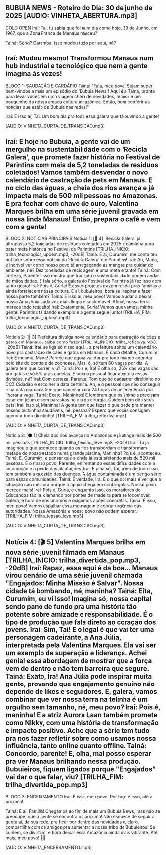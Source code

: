 BUBUIA NEWS - Roteiro do Dia: 30 de junho de 2025
[AUDIO: VINHETA_ABERTURA.mp3]
---
COLD OPEN
Iraí: Tai, tu sabia que foi num dia como hoje, 29 de Junho, em <emphasis level="strong">1967</emphasis>, que a Zona Franca de Manaus nasceu?

Tainá: Sério?<break time="0.5s"/> Caramba, isso mudou tudo por aqui, né?

Iraí: Mudou mesmo! Transformou Manaus num hub industrial e tecnológico que nem a gente imagina às vezes!
---
BLOCO 1: SAUDAÇÃO E CARDÁPIO
Tainá: "Fala, meu povo! Sejam super bem-vindos a mais um episódio do <emphasis level="strong">'Bubuia News'!<break time="0.5s"/> Aqui é a Tainá, pronta para levar vocês em uma viagem cheia de novidades, humor e um pouquinho da nossa amada cultura amazônica. Então, bora conferir as notícias que estão de Bubuia nas redes!"

Iraí: É isso aí, Tai.<break time="0.5s"/> Um bom dia pra toda essa galera que tá ouvindo a gente!

[AUDIO: VINHETA_CURTA_DE_TRANSICAO.mp3]

Iraí: E hoje no Bubuia, a gente vai de um mergulho na sustentabilidade com o <emphasis level="strong">'Recicla Galera'</emphasis>, que promete fazer história no Festival de Parintins com mais de 5,2 toneladas de resíduos coletados!<break time="0.5s"/> Vamos também desvendar o novo calendário de castração de pets em Manaus.<break time="0.5s"/> E no ciclo das águas,<break time="0.5s"/>  a cheia dos rios avança e já impacta mais de 500 mil pessoas no Amazonas.<break time="0.5s"/> E pra fechar com chave de ouro, <emphasis level="strong">Valentina Marques</emphasis> brilha em uma série juvenil gravada em nossa linda Manaus! Então, prepara o café e vem com a gente!
---
BLOCO 2: NOTÍCIAS PRINCIPAIS
Notícia 1: [🚀 4] ‘Recicla Galera’ já ultrapassa 5,2 toneladas de resíduos coletados em 2025 e caminha para bater meta histórica no Festival de Parintins
[TRILHA_INICIO: trilha_tecnologica_upbeat.mp3, -20dB]
Tainá: E aí, Curumím, me conta teu <emphasis level="strong">hot take</emphasis> sobre essa notícia da 'Recicla Galera' em Parintins! <break time="0.5s"/>
Iraí: Ah, Mana, é <emphasis level="strong">incrível</emphasis> ver como nosso povo tá arregaçando as mangas pra cuidar do ambiente, né? <break time="0.5s"/> Dez toneladas de reciclagem é uma meta e tanto!
Tainá: Com certeza, Parente! Isso mostra que tradição e sustentabilidade podem andar de mãos dadas. E fala sério, a galera do Festival de Parintins já faz isso com tanto <emphasis level="strong">gosto</emphasis>!
Iraí: Pois é, Guria! E esses projetos trazem renda pras famílias e ainda fortalecem nossa cultura. <break time="0.5s"/> E aí, bubuieiros, bora se inspirar e fazer nossa parte também?
Tainá: É isso aí, meu povo! <break time="0.5s"/> Vamos ajudar a deixar nossa Amazônia cada vez mais limpa e sustentável. Afinal, nossa terra merece todo <emphasis level="strong">respeito</emphasis>!
Iraí: Exatamente, Guria! <break time="0.5s"/> Vamos que vamos, minha gente! Parintins tá dando exemplo e a gente segue junto!
[TRILHA_FIM: trilha_tecnologica_upbeat.mp3]

[AUDIO: VINHETA_CURTA_DE_TRANSICAO.mp3]

Notícia 2: [🔴 3] Prefeitura divulga novo calendário para castração de cães e gatos em Manaus; saiba como fazer
[TRILHA_INICIO: trilha_reflexiva.mp3, -20dB]
Tainá: Iraí, se <emphasis level="strong">liga</emphasis> só nisso aqui... a prefeitura soltou um calendário novo pra castração de cães e gatos em Manaus. É cada detalhe, Curumím!
Iraí: É mesmo, Mana! Parece que agora vai dar pra todo mundo agendar pelo site do controle de zoonoses. Mas, ó, só tem 60 vagas por dia. <break time="0.5s"/> A galera tem que correr, viu?
Tainá: Pois é, Íra! E olha só, 25% das vagas são pra gatas e só 5% pras cadelas. É bom o pessoal ficar atento a essas divisões, né? <break time="0.5s"/>
Iraí: Com certeza, Parente! Tem que se cadastrar direitinho no CCZ Cidadão e escolher a data certinha. Ah, e o pessoal que não conseguir ir na data marcada tem que cancelar com 24 horas de antecedência pra liberar a vaga.
Tainá: Exato, Maninhos! E lembrem que os animais precisam estar em jejum e sem parasitas no dia da cirurgia. <emphasis level="strong">Cuidem</emphasis> bem dos seus pets!
Iraí: Isso aí, Maninha! A gente tem que fazer o que pode pra manter nossos bichinhos saudáveis, né, pessoal? Espero que vocês consigam agendar tudo direitinho!
[TRILHA_FIM: trilha_reflexiva.mp3]

[AUDIO: VINHETA_CURTA_DE_TRANSICAO.mp3]

Notícia 3: [⚫️ 1] Cheia dos rios avança no Amazonas e já atinge mais de 500 mil pessoas
[TRILHA_INICIO: trilha_tensao_leve.mp3, -20dB]
Iraí: Tu já imaginou o que acontece quando <emphasis level="strong">os rios transbordam</emphasis> e transformam metade do nosso estado numa grande piscina, Maninha? Pois é, aconteceu.
Tainá: É, Curumím, e pensar que a cheia já está afetando mais de 520 mil pessoas. <break time="0.5s"/> É o nosso povo, Parente, enfrentando essas dificuldades com a locomoção e a perda das plantações.
Iraí: E olha só, Tai, além de tudo isso, tem também a questão das doenças. A água contaminada é um perigo sério para essas comunidades.
Tainá: É verdade, Íra. E o que dói mais é ver que a situação não melhora porque o apoio chega em <emphasis level="strong">conta-gotas</emphasis>. Nosso povo merece mais!
Iraí: Pois é, Guria, e enquanto isso, os moradores do Educandos tão lá, <emphasis level="strong">clamando</emphasis> por pontes de madeira para se locomover. Galera, é hora de nos unirmos e exigirmos ações concretas.
Tainá: É isso, meu povo! Vamos espalhar essa mensagem e cobrar <emphasis level="strong">urgência</emphasis> das autoridades. Nossa Amazônia e nosso povo não podem esperar.
[TRILHA_FIM: trilha_tensao_leve.mp3]

[AUDIO: VINHETA_CURTA_DE_TRANSICAO.mp3]

Notícia 4: [🎬 5] Valentina Marques brilha em nova série juvenil filmada em Manaus
[TRILHA_INICIO: trilha_divertida_pop.mp3, -20dB]
Iraí: Rapaz, essa aqui é da boa... Manaus virou cenário de uma série juvenil chamada "Engajados: Minha Missão é Salvar". Nossa cidade tá bombando, né, maninha?
Tainá: <emphasis level="strong">Eita</emphasis>, Curumím, eu vi isso! Imagina só, nossa capital sendo pano de fundo pra uma história tão potente sobre amizade e responsabilidade. É o tipo de produção que fala direto ao coração dos jovens.
Iraí: Sim, Tai! E o legal é que vai ter uma personagem cadeirante, a Ana Júlia, interpretada pela Valentina Marques. Ela vai ser um exemplo de <emphasis level="strong">superação</emphasis> e liderança. Achei genial essa abordagem de mostrar que a força vem de dentro e não tem barreira que segure.
Tainá: <break time="0.5s"/> Exato, Íra! Ana Júlia pode inspirar muita gente, provando que engajamento genuíno não depende de likes e seguidores. E, galera, vamos combinar que ver nossa terra na telinha é um orgulho sem tamanho, né, meu povo?
Iraí: Pois é, maninha! E a atriz Aurora Laan também promete como Nikky, com uma história de transformação e impacto positivo. Acho que a série tem tudo pra nos fazer refletir sobre como usamos nossa influência, tanto online quanto offline.
Tainá: Concordo, parente! E, olha, mal posso esperar pra ver Manaus brilhando nessa produção. Bubuieiros, fiquem ligados porque "Engajados" vai dar o que falar, viu?
[TRILHA_FIM: trilha_divertida_pop.mp3]
---
BLOCO 3: ENCERRAMENTO
Iraí: É isso, meu povo. Por hoje é isso, até a próxima!

Tainá: E aí, Família! Chegamos ao fim de mais um Bubuia News, mas não se preocupe, que a gente se encontra na próxima! Não esquece de seguir a gente aí, da sua rede, pra ficar por dentro das novidades e, claro, compartilha com os amigos pra aumentar a nossa tribo de Bubuieiros! Se cuidem, se divirtam, e bora deixar essa Amazônia ainda mais vibrante. Até mais, meu povo! 🌿✨

[AUDIO: VINHETA_ENCERRAMENTO.mp3]